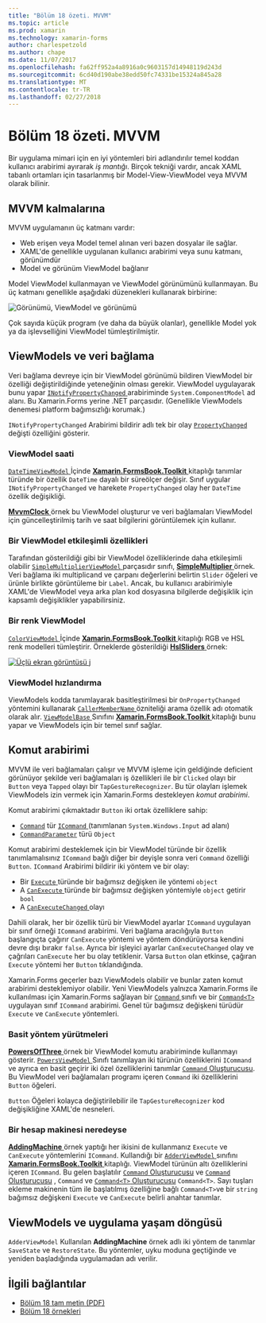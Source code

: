 ```yaml
---
title: "Bölüm 18 özeti. MVVM"
ms.topic: article
ms.prod: xamarin
ms.technology: xamarin-forms
author: charlespetzold
ms.author: chape
ms.date: 11/07/2017
ms.openlocfilehash: fa62ff952a4a8916a0c9603157d14948119d243d
ms.sourcegitcommit: 6cd40d190abe38edd50fc74331be15324a845a28
ms.translationtype: MT
ms.contentlocale: tr-TR
ms.lasthandoff: 02/27/2018
---
```

# <a name="summary-of-chapter-18-mvvm"></a>Bölüm 18 özeti. MVVM

Bir uygulama mimari için en iyi yöntemleri biri adlandırılır temel koddan kullanıcı arabirimi ayırarak *iş mantığı*. Birçok tekniği vardır, ancak XAML tabanlı ortamları için tasarlanmış bir Model-View-ViewModel veya MVVM olarak bilinir.

## <a name="mvvm-interrelationships"></a>MVVM kalmalarına

MVVM uygulamanın üç katmanı vardır:

- Web erişen veya Model temel alınan veri bazen dosyalar ile sağlar.
- XAML'de genellikle uygulanan kullanıcı arabirimi veya sunu katmanı, görünümdür
- Model ve görünüm ViewModel bağlanır

Model ViewModel kullanmayan ve ViewModel görünümünü kullanmayan. Bu üç katmanı genellikle aşağıdaki düzenekleri kullanarak birbirine:

![Görünümü, ViewModel ve görünümü](images/ch18fg03.png "MVVM")

Çok sayıda küçük program (ve daha da büyük olanlar), genellikle Model yok ya da işlevselliğini ViewModel tümleştirilmiştir.

## <a name="viewmodels-and-data-binding"></a>ViewModels ve veri bağlama

Veri bağlama devreye için bir ViewModel görünümü bildiren ViewModel bir özelliği değiştirildiğinde yeteneğinin olması gerekir. ViewModel uygulayarak bunu yapar [ `INotifyPropertyChanged` ](https://developer.xamarin.com/api/type/System.ComponentModel.INotifyPropertyChanged/) arabiriminde `System.ComponentModel` ad alanı. Bu Xamarin.Forms yerine .NET parçasıdır. (Genellikle ViewModels denemesi platform bağımsızlığı korumak.)

`INotifyPropertyChanged` Arabirimi bildirir adlı tek bir olay [ `PropertyChanged` ](https://developer.xamarin.com/api/type/System.ComponentModel.INotifyPropertyChanged/) değişti özelliğini gösterir.

### <a name="a-viewmodel-clock"></a>ViewModel saati

[ `DateTimeViewModel` ](https://github.com/xamarin/xamarin-forms-book-samples/blob/master/Libraries/Xamarin.FormsBook.Toolkit/Xamarin.FormsBook.Toolkit/DateTimeViewModel.cs) İçinde [ **Xamarin.FormsBook.Toolkit** ](https://github.com/xamarin/xamarin-forms-book-samples/tree/master/Libraries/Xamarin.FormsBook.Toolkit/Xamarin.FormsBook.Toolkit) kitaplığı tanımlar türünde bir özellik `DateTime` dayalı bir süreölçer değişir. Sınıf uygular `INotifyPropertyChanged` ve harekete `PropertyChanged` olay her `DateTime` özellik değişikliği.

[ **MvvmClock** ](https://github.com/xamarin/xamarin-forms-book-samples/tree/master/Chapter18/MvvmClock) örnek bu ViewModel oluşturur ve veri bağlamaları ViewModel için güncelleştirilmiş tarih ve saat bilgilerini görüntülemek için kullanır.

### <a name="interactive-properties-in-a-viewmodel"></a>Bir ViewModel etkileşimli özellikleri

Tarafından gösterildiği gibi bir ViewModel özelliklerinde daha etkileşimli olabilir [ `SimpleMultiplierViewModel` ](https://github.com/xamarin/xamarin-forms-book-samples/blob/master/Chapter18/SimpleMultiplier/SimpleMultiplier/SimpleMultiplier/SimpleMultiplierViewModel.cs) parçasıdır sınıfı, [ **SimpleMultiplier** ](https://github.com/xamarin/xamarin-forms-book-samples/tree/master/Chapter18/SimpleMultiplier) örnek. Veri bağlama iki multiplicand ve çarpanı değerlerini belirtin `Slider` öğeleri ve ürünle birlikte görüntüleme bir `Label`. Ancak, bu kullanıcı arabirimiyle XAML'de ViewModel veya arka plan kod dosyasına bilgilerde değişiklik için kapsamlı değişiklikler yapabilirsiniz.

### <a name="a-color-viewmodel"></a>Bir renk ViewModel

[ `ColorViewModel` ](https://github.com/xamarin/xamarin-forms-book-samples/blob/master/Libraries/Xamarin.FormsBook.Toolkit/Xamarin.FormsBook.Toolkit/ColorViewModel.cs) İçinde [ **Xamarin.FormsBook.Toolkit** ](https://github.com/xamarin/xamarin-forms-book-samples/tree/master/Libraries/Xamarin.FormsBook.Toolkit/Xamarin.FormsBook.Toolkit) kitaplığı RGB ve HSL renk modelleri tümleştirir. Örneklerde gösterildiği [ **HslSliders** ](https://github.com/xamarin/xamarin-forms-book-samples/tree/master/Chapter18/HslSliders) örnek:

[![Üçlü ekran görüntüsü j](images/ch18fg08-small.png "HSL renk modeli")](images/ch18fg08-large.png "HSL renk modeli")

### <a name="streamlining-the-viewmodel"></a>ViewModel hızlandırma

ViewModels kodda tanımlayarak basitleştirilmesi bir `OnPropertyChanged` yöntemini kullanarak [ `CallerMemberName` ](https://developer.xamarin.com/api/type/System.Runtime.CompilerServices.CallerMemberNameAttribute/) özniteliği arama özellik adı otomatik olarak alır. [ `ViewModelBase` ](https://github.com/xamarin/xamarin-forms-book-samples/blob/master/Libraries/Xamarin.FormsBook.Toolkit/Xamarin.FormsBook.Toolkit/ViewModelBase.cs) Sınıfını [ **Xamarin.FormsBook.Toolkit** ](https://github.com/xamarin/xamarin-forms-book-samples/tree/master/Libraries/Xamarin.FormsBook.Toolkit/Xamarin.FormsBook.Toolkit) kitaplığı bunu yapar ve ViewModels için bir temel sınıf sağlar.

## <a name="the-command-interface"></a>Komut arabirimi

MVVM ile veri bağlamaları çalışır ve MVVM işleme için geldiğinde deficient görünüyor şekilde veri bağlamaları iş özellikleri ile bir `Clicked` olayı bir `Button` veya `Tapped` olayı bir `TapGestureRecognizer`. Bu tür olayları işlemek ViewModels izin vermek için Xamarin.Forms destekleyen *komut arabirimi*.

Komut arabirimi çıkmaktadır `Button` iki ortak özelliklere sahip:

- [`Command`](https://developer.xamarin.com/api/property/Xamarin.Forms.Button.Command/) tür [ `ICommand` ](https://developer.xamarin.com/api/type/System.Windows.Input.ICommand/) (tanımlanan `System.Windows.Input` ad alanı)
- [`CommandParameter`](https://developer.xamarin.com/api/property/Xamarin.Forms.Button.CommandParameter/) türü `Object`

Komut arabirimi desteklemek için bir ViewModel türünde bir özellik tanımlamalısınız `ICommand` bağlı diğer bir deyişle sonra veri `Command` özelliği `Button`. `ICommand` Arabirimi bildirir iki yöntem ve bir olay:

- Bir [ `Execute` ](https://developer.xamarin.com/api/member/System.Windows.Input.ICommand.Execute/p/System.Object/) türünde bir bağımsız değişken ile yöntemi `object`
- A [ `CanExecute` ](https://developer.xamarin.com/api/member/System.Windows.Input.ICommand.CanExecute/p/System.Object/) türünde bir bağımsız değişken yöntemiyle `object` getirir `bool`
- A [ `CanExecuteChanged` ](https://developer.xamarin.com/api/event/System.Windows.Input.ICommand.CanExecuteChanged/) olayı

Dahili olarak, her bir özellik türü bir ViewModel ayarlar `ICommand` uygulayan bir sınıf örneği `ICommand` arabirimi. Veri bağlama aracılığıyla `Button` başlangıçta çağırır `CanExecute` yöntemi ve yöntem döndürüyorsa kendini devre dışı bırakır `false`. Ayrıca bir işleyici ayarlar `CanExecuteChanged` olay ve çağrıları `CanExecute` her bu olay tetiklenir. Varsa `Button` olan etkinse, çağıran `Execute` yöntemi her `Button` tıklandığında.

Xamarin.Forms geçerler bazı ViewModels olabilir ve bunlar zaten komut arabirimi desteklemiyor olabilir. Yeni ViewModels yalnızca Xamarin.Forms ile kullanılması için Xamarin.Forms sağlayan bir [ `Command` ](https://developer.xamarin.com/api/type/Xamarin.Forms.Command/) sınıfı ve bir [ `Command<T>` ](https://developer.xamarin.com/api/type/Xamarin.Forms.Command%3CT%3E/) uygulayan sınıf `ICommand` arabirimi. Genel tür bağımsız değişkeni türüdür `Execute` ve `CanExecute` yöntemleri.

### <a name="simple-method-executions"></a>Basit yöntem yürütmeleri

[ **PowersOfThree** ](https://github.com/xamarin/xamarin-forms-book-samples/tree/master/Chapter18/PowersOfThree) örnek bir ViewModel komutu arabiriminde kullanmayı gösterir. [ `PowersViewModel` ](https://github.com/xamarin/xamarin-forms-book-samples/blob/master/Chapter18/PowersOfThree/PowersOfThree/PowersOfThree/PowersViewModel.cs) Sınıfı tanımlayan iki türünün özelliklerini `ICommand` ve ayrıca en basit geçirir iki özel özelliklerini tanımlar [ `Command` Oluşturucusu](https://developer.xamarin.com/api/constructor/Xamarin.Forms.Command.Command/p/System.Action/). Bu ViewModel veri bağlamaları programı içeren `Command` iki özelliklerini `Button` öğeleri.

`Button` Öğeleri kolayca değiştirilebilir ile `TapGestureRecognizer` kod değişikliğine XAML'de nesneleri.

### <a name="a-calculator-almost"></a>Bir hesap makinesi neredeyse

[ **AddingMachine** ](https://github.com/xamarin/xamarin-forms-book-samples/tree/master/Chapter18/AddingMachine) örnek yaptığı her ikisini de kullanmanız `Execute` ve `CanExecute` yöntemlerini `ICommand`. Kullandığı bir [ `AdderViewModel` ](https://github.com/xamarin/xamarin-forms-book-samples/blob/master/Libraries/Xamarin.FormsBook.Toolkit/Xamarin.FormsBook.Toolkit/AdderViewModel.cs) sınıfını [ **Xamarin.FormsBook.Toolkit** ](https://github.com/xamarin/xamarin-forms-book-samples/blob/master/Libraries/Xamarin.FormsBook.Toolkit/Xamarin.FormsBook.Toolkit/AdderViewModel.cs) kitaplığı. ViewModel türünün altı özelliklerini içeren `ICommand`. Bu gelen başlatılır [ `Command` Oluşturucusu](https://developer.xamarin.com/api/constructor/Xamarin.Forms.Command.Command/p/System.Action/) ve [ `Command` Oluşturucusu](https://developer.xamarin.com/api/constructor/Xamarin.Forms.Command.Command/p/System.Action/System.Func%7BSystem.Boolean%7D/) , `Command` ve [ `Command<T>` Oluşturucusu](https://developer.xamarin.com/api/constructor/Xamarin.Forms.Command%3CT%3E.Command%3CT%3E/p/System.Action%7BT%7D/System.Func%7BT,System.Boolean%7D/) `Command<T>`. Sayı tuşları ekleme makinenin tüm ile başlatılmış özelliğine bağlı `Command<T>`ve bir `string` bağımsız değişkeni `Execute` ve `CanExecute` belirli anahtar tanımlar.

## <a name="viewmodels-and-the-application-lifecycle"></a>ViewModels ve uygulama yaşam döngüsü

`AdderViewModel` Kullanılan **AddingMachine** örnek adlı iki yöntem de tanımlar `SaveState` ve `RestoreState`. Bu yöntemler, uyku moduna geçtiğinde ve yeniden başladığında uygulamadan adı verilir.



## <a name="related-links"></a>İlgili bağlantılar

- [Bölüm 18 tam metin (PDF)](https://download.xamarin.com/developer/xamarin-forms-book/XamarinFormsBook-Ch18-Apr2016.pdf)
- [Bölüm 18 örnekleri](https://github.com/xamarin/xamarin-forms-book-samples/tree/master/Chapter18)
